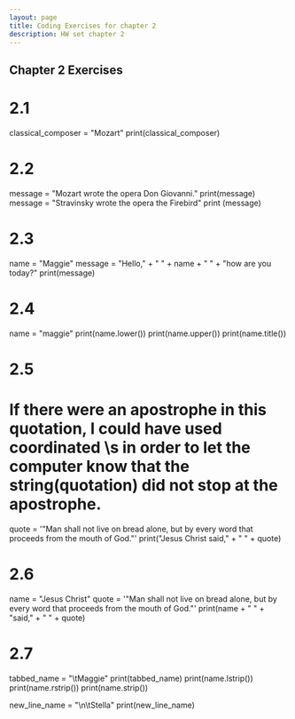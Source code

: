 ```yaml
---
layout: page
title: Coding Exercises for chapter 2
description: HW set chapter 2
---
```

## Chapter 2 Exercises
# 2.1
classical_composer = "Mozart"
print(classical_composer)
# 2.2
message = "Mozart wrote the opera Don Giovanni."
print(message)
message = "Stravinsky wrote the opera the Firebird"
print (message)
# 2.3
name = "Maggie"
message = "Hello," + " " + name + " " + "how are you today?"
print(message)
# 2.4
name = "maggie"
print(name.lower())
print(name.upper())
print(name.title())
# 2.5
# If there were an apostrophe in this quotation, I could have used coordinated \s in order to let the computer know that the string(quotation) did not stop at the apostrophe.
quote = '"Man shall not live on bread alone, but by every word that proceeds from the mouth of God."'
print("Jesus Christ said," + " " + quote)
# 2.6
name = "Jesus Christ"
quote = '"Man shall not live on bread alone, but by every word that proceeds from the mouth of God."'
print(name + " " + "said," + " " + quote)
# 2.7
tabbed_name = "\tMaggie" 
print(tabbed_name)
print(name.lstrip())
print(name.rstrip())
print(name.strip())

new_line_name = "\n\tStella"
print(new_line_name)

